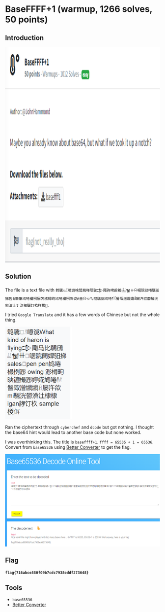 # BaseFFFF+1 (warmup, 1266 solves, 50 points)

## Introduction

<p align="left">
  <img height=700 img src=./readme_assets/base-challenge.PNG/>
</p>

## Solution

The file is a text file with `鹎驣𔔠𓁯噫谠啥鹭鵧啴陨驶𒄠陬驹啤鹷鵴𓈠𒁯ꔠ𐙡啹院驳啳驨驲挮售𖠰筆筆鸠啳樶栵愵欠樵樳昫鸠啳樶栵嘶谠ꍥ啬𐙡𔕹𖥡唬驨驲鸠啳𒁹𓁵鬠陬潧㸍㸍ꍦ鱡汻欱靡驣洸鬰渰汢饣汣根騸饤杦样椶𠌸`.

I tried `Google Translate` and it has a few words of Chinese but not the whole thing.


<p align="left">
  <img height=300 img src=./readme_assets/translate.PNG/>
</p>

Ran the ciphertext through `cyberchef` and `dcode` but got nothing. I thought the base64 hint would lead to another base code but none worked.

I was overthinking this. The title is `baseffff+1`. `ffff = 65535 + 1 = 65536`. Convert from `base65536` using [Better Converter](https://www.better-converter.com/Encoders-Decoders/Base65536-Decode) to get the flag.

<p align="left">
  <img height=300 img src=./readme_assets/base-flag.PNG/>
</p>

## Flag

**`flag{716abce880f09b7cdc7938eddf273648}`**

## Tools

- `base65536`
- [Better Converter](https://www.better-converter.com/Encoders-Decoders/Base65536-Decode`)



